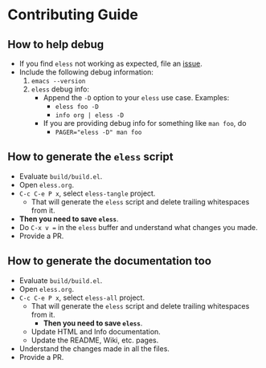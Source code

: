 # Contributing Guide


## How to help debug

-   If you find `eless` not working as expected, file an [issue](https://github.com/kaushalmodi/eless/issues).
-   Include the following debug information:
    1.  `emacs --version`
    2.  `eless` debug info:
        -   Append the `-D` option to your `eless` use case. Examples:
            -   `eless foo -D`
            -   `info org | eless -D`
        -   If you are providing debug info for something like `man foo`, do
            -   `PAGER=​"eless -D" man foo`


## How to generate the `eless` script

-   Evaluate `build/build.el`.
-   Open `eless.org`.
-   `C-c C-e P x`, select `eless-tangle` project.
    -   That will generate the `eless` script and delete trailing whitespaces from it.
-   **Then you need to save `eless`**.
-   Do `C-x v =​` in the `eless` buffer and understand what changes you made.
-   Provide a PR.


## How to generate the documentation too

-   Evaluate `build/build.el`.
-   Open `eless.org`.
-   `C-c C-e P x`, select `eless-all` project.
    -   That will generate the `eless` script and delete trailing whitespaces from it.
        -   **Then you need to save `eless`**.
    -   Update HTML and Info documentation.
    -   Update the README, Wiki, etc. pages.
-   Understand the changes made in all the files.
-   Provide a PR.
